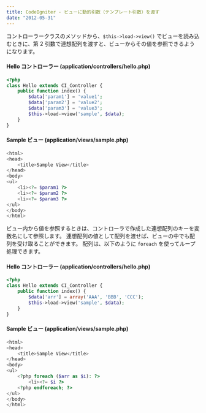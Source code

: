 ```yaml
---
title: CodeIgniter - ビューに動的引数（テンプレート引数）を渡す
date: "2012-05-31"
---
```


コントローラークラスのメソッドから、`$this->load->view()` でビューを読み込むときに、第 2 引数で連想配列を渡すと、ビューからその値を参照できるようになります。

#### Hello コントローラー (application/controllers/hello.php)

~~~ php
<?php
class Hello extends CI_Controller {
    public function index() {
        $data['param1'] = 'value1';
        $data['param2'] = 'value2';
        $data['param3'] = 'value3';
        $this->load->view('sample', $data);
    }
}
~~~

#### Sample ビュー (application/views/sample.php)

~~~ php
<html>
<head>
    <title>Sample View</title>
</head>
<body>
<ul>
    <li><?= $param1 ?>
    <li><?= $param2 ?>
    <li><?= $param3 ?>
</ul>
</body>
</html>
~~~

ビュー内から値を参照するときは、コントローラで作成した連想配列のキーを変数名にして参照します。
連想配列の値として配列を渡せば、ビューの中でも配列を受け取ることができます。
配列は、以下のように `foreach` を使ってループ処理できます。

#### Hello コントローラー (application/controllers/hello.php)

~~~ php
<?php
class Hello extends CI_Controller {
    public function index() {
        $data['arr'] = array('AAA', 'BBB', 'CCC');
        $this->load->view('sample', $data);
    }
}
~~~

#### Sample ビュー (application/views/sample.php)

~~~ php
<html>
<head>
    <title>Sample View</title>
</head>
<body>
<ul>
    <?php foreach ($arr as $i): ?>
        <li><?= $i ?>
    <?php endforeach; ?>
</ul>
</body>
</html>
~~~

